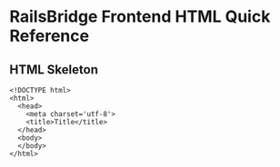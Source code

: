 
# RailsBridge Frontend HTML Quick Reference

## HTML Skeleton

    <!DOCTYPE html>
    <html>
      <head>
        <meta charset='utf-8'>
        <title>Title</title>
      </head>
      <body>
      </body>
    </html>
